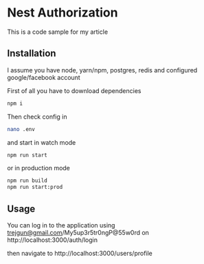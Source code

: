 # Nest Authorization

This is a code sample for my article 


## Installation

I assume you have node, yarn/npm, postgres, redis and configured google/facebook account

First of all you have to download dependencies
```bash
npm i
```

Then check config in
```bash
nano .env
```

and start in watch mode
```bash
npm run start
```

or in production mode
```bash
npm run build
npm run start:prod
```

## Usage

You can log in to the application using trejgun@gmail.com/My5up3r5tr0ngP@55w0rd 
on http://localhost:3000/auth/login 

then navigate to http://localhost:3000/users/profile
